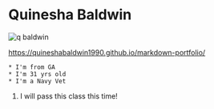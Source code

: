 # Quinesha Baldwin

![q baldwin](https://user-images.githubusercontent.com/90271142/132382784-84de133a-09e2-4f3d-b135-ba36c123d764.jpg)

 https://quineshabaldwin1990.github.io/markdown-portfolio/

    * I'm from GA
    * I'm 31 yrs old
    * I'm a Navy Vet
    
1. I will pass this class this time!
